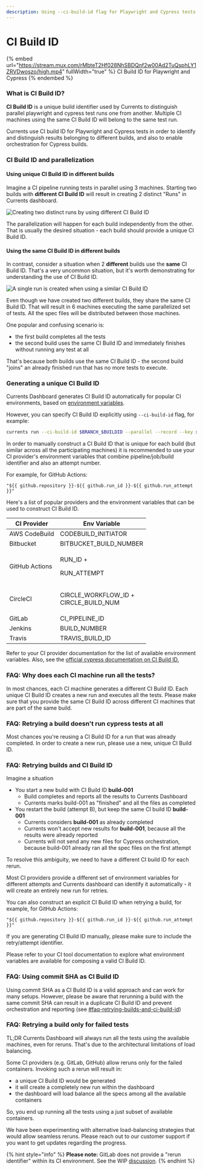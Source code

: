 ```yaml
---
description: Using --ci-build-id flag for Playwright and Cypress tests parallelization
---
```


# CI Build ID

{% embed url="https://stream.mux.com/rMbteT2Hf028NhSBDQnf2w00Ad2TuQsphLY1ZRVDwoszo/high.mp4" fullWidth="true" %}
CI Build ID for Playwright and Cypress
{% endembed %}

### What is CI Build ID?

**CI Build ID** is a unique build identifier used by Currents to distinguish parallel playwright and cypress  test runs one from another. Multiple CI machines using the same CI Build ID will belong to the same test run.

Currents use CI build ID for Playwright and Cypress tests in order to identify and distinguish results belonging to different builds, and also to enable orchestration for Cypress builds.

### CI Build ID and parallelization

#### Using unique CI Build ID in different builds

Imagine a CI pipeline running tests in parallel using 3 machines. Starting two builds with **different CI Build ID** will result in creating 2 distinct "Runs" in Currents dashboard.

![Creating two distinct runs by using different CI Build ID](../.gitbook/assets/cypress-ci-build-id-different-jobs.png)

The parallelization will happen for each build independently from the other. That is usually the desired situation - each build should provide a unique CI Build ID.

#### Using the same CI Build ID in different builds

In contrast, consider a situation when 2 **different** builds use the **same** CI Build ID. That's a very uncommon situation, but it's worth demonstrating for understanding the use of CI Build ID.

![A single run is created when using a similar CI Build ID](../.gitbook/assets/cypress-ci-build-id-same-job.png)

Even though we have created two different builds, they share the same CI Build ID. That will result in 6 machines executing the same parallelized set of tests. All the spec files will be distributed between those machines.

One popular and confusing scenario is:

* the first build completes all the tests
* the second build uses the same CI Build ID and immediately finishes without running any test at all

That's because both builds use the same CI Build ID - the second build "joins" an already finished run that has no more tests to execute.

### Generating a unique CI Build ID

Currents Dashboard generates CI Build ID automatically for popular CI environments, based on [environment variables](https://github.com/cypress-io/cypress/blob/develop/packages/server/lib/util/ci\_provider.js#L133:L133).

However, you can specify CI Build ID explicitly using `--ci-build-id` flag, for example:

```bash
currents run --ci-build-id $BRANCH_$BUILDID --parallel --record --key xxx 
```

In order to manually construct a CI Build ID that is unique for each build (but similar across all the participating machines) it is recommended to use your CI provider's environment variables that combine pipeline/job/build identifier and also an attempt number.

For example, for GitHub Actions:

```
"${{ github.repository }}-${{ github.run_id }}-${{ github.run_attempt }}"
```

Here's a list of popular providers and the environment variables that can be used to construct CI Build ID.

| CI Provider    | Env Variable                                    |
| -------------- | ----------------------------------------------- |
| AWS CodeBuild  | CODEBUILD\_INITIATOR                            |
| Bitbucket      | BITBUCKET\_BUILD\_NUMBER                        |
| GitHub Actions | <p>RUN_ID +</p><p>RUN_ATTEMPT</p>               |
| CircleCI       | <p>CIRCLE_WORKFLOW_ID +<br>CIRCLE_BUILD_NUM</p> |
| GitLab         | CI\_PIPELINE\_ID                                |
| Jenkins        | BUILD\_NUMBER                                   |
| Travis         | TRAVIS\_BUILD\_ID                               |



Refer to your CI provider documentation for the list of available environment variables. Also, see the [official cypress documentation on CI Build ID.](https://docs.cypress.io/guides/guides/parallelization#CI-Build-ID-environment-variables-by-provider)

### FAQ: Why does each CI machine run all the tests?

In most chances, each CI machine generates a different CI Build ID. Each unique CI Build ID creates a new run and executes all the tests. Please make sure that you provide the same CI Build ID across different  CI machines that are part of the same build.

### FAQ: Retrying a build doesn't run cypress tests at all

Most chances you're reusing a CI Build ID for a run that was already completed. In order to create a new run, please use a new, unique CI Build ID.

### FAQ: Retrying builds and CI Build ID

Imagine a situation

* You start a new build with CI Build ID **build-001**
  * Build completes and reports all the results to Currents Dashboard
  * Currents marks build-001 as "finished" and all the files as completed
* You restart the build (attempt B), but keep the same CI build ID **build-001**
  * Currents considers **build-001** as already completed
  * Currents won't accept new results for **build-001**, because all the results were already reported&#x20;
  * Currents will not send any new files for Cypress orchestration, because build-001 already ran all the spec files on the first attempt

To resolve this ambiguity, we need to have a different CI build ID for each rerun.

Most CI providers provide a different set of environment variables for different attempts and  Currents dashboard can identify it automatically - it will create an entirely new run for retries.

You can also construct an explicit CI Build ID when retrying a build, for example, for GitHub Actions:

```
"${{ github.repository }}-${{ github.run_id }}-${{ github.run_attempt }}"
```

If you are generating CI Build ID manually, please make sure to include the retry/attempt identifier.&#x20;

Please refer to your CI tool documentation to explore what environment variables are available for composing a valid CI Build ID.

### FAQ: Using commit SHA as CI Build ID

Using commit SHA as a CI Build ID is a valid approach and can work for many setups. However, please be aware that rerunning a build with the same commit SHA can result in a duplicate CI Build ID and prevent orchestration and reporting (see [#faq-retrying-builds-and-ci-build-id](ci-build-id.md#faq-retrying-builds-and-ci-build-id "mention"))

### FAQ: Retrying a build only for failed tests

TL;DR Currents Dashboard will always run all the tests using the available machines, even for reruns. That's due to the architectural limitations of load balancing.

Some CI providers (e.g. GitLab, GitHub) allow reruns only for the failed containers. Invoking such a rerun will result in:

* a unique CI Build ID would be generated
* it will create a completely new run within the dashboard
* the dashboard will load balance all the specs among all the available containers

So, you end up running all the tests using a just subset of available containers.

We have been experimenting with alternative load-balancing strategies that would allow seamless reruns. Please reach out to our customer support if you want to get updates regarding the progress.

{% hint style="info" %}
**Please note:** GitLab does not provide a "rerun identifier" within its CI environment. See the WIP [discussion](https://gitlab.com/gitlab-org/gitlab/-/issues/195618#note\_1139938057).
{% endhint %}
